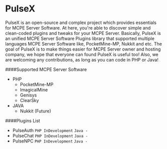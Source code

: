 PulseX
=====
PulseX is an open-source and complex project which provides essentials for MCPE Server Software. At here, you're able to discover simple and clean-coded plugins and tweaks for your MCPE Server. Basically, PulseX is an unified MCPE Server Software Plugins library that supported multiple languages MCPE Server Software like, PocketMine-MP, Nukkit and etc. The goal of PulseX is to make things easier for MCPE Server owner and hosting company, we hope that everyone can found PulseX is useful too! Also, we are welcoming any contributions, as long as you can code in PHP or Java!

####Supported MCPE Server Software
- PHP
  - PocketMine-MP
  - ImagicalMine
  - Genisys
  - ClearSky
- JAVA
  - Nukkit (Future)

####Plugins List
- PulseAuth `PHP InDevelopment` `Java - `
- PulseChat `PHP InDevelopment` `Java - `
- PulseNPC `PHP InDevelopment` `Java - `

